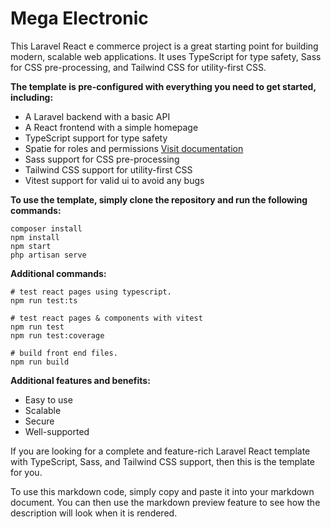 # Mega Electronic

This Laravel React e commerce project is a great starting point for building modern, scalable web applications. It uses TypeScript for type safety, Sass for CSS pre-processing, and Tailwind CSS for utility-first CSS.

**The template is pre-configured with everything you need to get started, including:**

- A Laravel backend with a basic API
- A React frontend with a simple homepage
- TypeScript support for type safety
- Spatie for roles and permissions [Visit documentation](https://spatie.be/docs/laravel-permission/v5/introduction)
- Sass support for CSS pre-processing
- Tailwind CSS support for utility-first CSS
- Vitest support for valid ui to avoid any bugs

**To use the template, simply clone the repository and run the following commands:**

```shell
composer install
npm install
npm start
php artisan serve
```

**Additional commands:**

```shell
# test react pages using typescript.
npm run test:ts

# test react pages & components with vitest
npm run test
npm run test:coverage

# build front end files.
npm run build
```

**Additional features and benefits:**

- Easy to use
- Scalable
- Secure
- Well-supported

If you are looking for a complete and feature-rich Laravel React template with TypeScript, Sass, and Tailwind CSS support, then this is the template for you.

To use this markdown code, simply copy and paste it into your markdown document. You can then use the markdown preview feature to see how the description will look when it is rendered.

